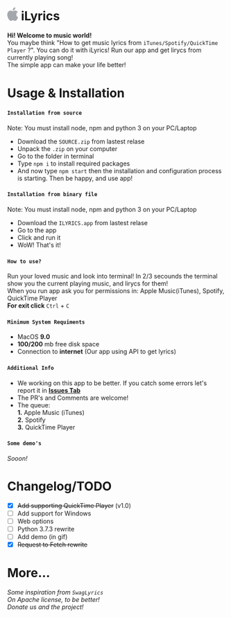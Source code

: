 # <img src="./resources/apple.png" width="25" ></img> iLyrics

**Hi! Welcome to music world!**<br>
You maybe think "How to get music lyrics from `iTunes/Spotify/QuickTime Player` ?". You can do it with iLyrics! Run our app and get lirycs from currently playing song!<br>
The simple app can make your life better!

# Usage & Installation

#### **`Installation from source`**

Note: You must install node, npm and python 3 on your PC/Laptop

- Download the `SOURCE.zip` from lastest relase
- Unpack the `.zip` on your computer
- Go to the folder in terminal
- Type `npm i` to install required packages
- And now type `npm start` then the installation and configuration process is starting. Then be happy, and use app!

#### **`Installation from binary file`**

Note: You must install node, npm and python 3 on your PC/Laptop

- Download the `ILYRICS.app` from lastest relase
- Go to the app
- Click and run it
- WoW! That's it!

#### **`How to use?`**

Run your loved music and look into terminal! In 2/3 secounds the terminal show you the current playing music, and lirycs for them!<br>
When you run app ask you for permissions in: Apple Music(iTunes), Spotify, QuickTime Player<br>
**For exit click** `Ctrl` + `C`

#### **`Minimum System Requiments`**

- MacOS **9.0**
- **100/200** mb free disk space
- Connection to **internet** (Our app using API to get lyrics)

#### **`Additional Info`**

- We working on this app to be better. If you catch some errors let's report it
  in [**Issues Tab**](https://github.com/Mondonno/iLyrics/issues)
- The PR's and Comments are welcome!
- The queue:<br>
  **1.** Apple Music (iTunes)<br>
  **2.** Spotify<br>
  **3.** QuickTime Player

#### **`Some demo's`**

_Sooon!_

# Changelog/TODO

- [x] ~~Add supporting QuickTime Player~~ (v1.0)
- [ ] Add support for Windows
- [ ] Web options
- [ ] Python 3.7.3 rewrite
- [ ] Add demo (in gif)
- [x] ~~Request to Fetch rewrite~~

# More...

_Some inspiration from `SwagLyrics`_<br>
_On Apache license, to be better!_<br>
_Donate us and the project!_<br>
